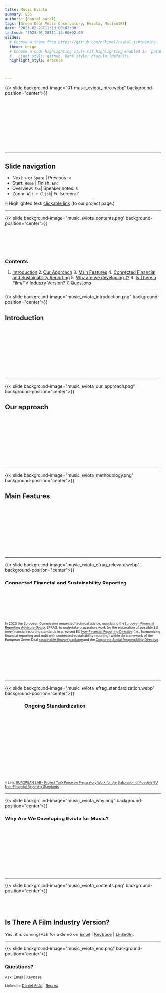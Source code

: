 ```yaml
---
title: Music Eviota
summary: ESG
authors: [daniel_antal]
tags: [Green Deal Music Observatory, Eviota, MusicAIRE]
date: '2023-02-28T11:13:00+02:00'
lastmod: '2023-02-28T11:13:00+02:00'
slides:
  # Choose a theme from https://github.com/hakimel/reveal.js#theming
  theme: beige
  # Choose a code highlighting style (if highlighting enabled in `params.toml`)
  #   Light style: github. Dark style: dracula (default).
  highlight_style: dracula
  


---
```


{{< slide background-image="01-music_eviota_intro.webp" background-position="center">}}
<br/><br/><br/><br/><br/><br/><br/></br></br></br></br>

---

## Slide navigation

- Next: `️>` or `Space` | Previous :️`<`
- Start: `Home` | Finish: `End`
- Overview: `Esc`|  Speaker notes: `S`
- Zoom: `Alt + Click️`|  Fullscreen: `F`

🖱 Highlighted text: [clickable link](https://reprex.nl/project/musiceviota/) (to our project page.) 

---

{{< slide background-image="music_eviota_contents.png" background-position="center">}}

</br></br></br></br>

### Contents

1. [Introduction](/slides/music-eviota/#introduction) 2. [Our Approach](/slides/music-eviota/#our-approach) 3. [Main Features](/slides/music-eviota/#main-features) 4. [Connected Financial and Sustainability Reporting](/slides/music-eviota/#connected-financial-and-sustainability-reporting) 5. [Why are we developing it?](/slides/music-eviota/#why-are-we-developing-eviota-for-music) 6. [Is There a Film/TV Industry Version?](/slides/music-eviota/#is-there-a-film-industry-version) 7. [Questions](/slides/music-eviota/#questions) 

---

{{< slide background-image="music_eviota_introduction.png" background-position="center">}}

## Introduction
</br></br></br></br></br></br></br></br></br>

---

{{< slide background-image="music_eviota_our_approach.png" background-position="center">}}
## Our approach
</br></br></br></br></br></br></br></br></br>

----

{{< slide background-image="music_eviota_methodology.png" background-position="center">}}
## Main Features
</br></br></br></br></br></br></br></br></br>

----

<!--
EFRAG relevant and dynamic sustainability reporting principles
--->
{{< slide background-image="music_eviota_efrag_relevant.webp" background-position="center">}}
### Connected Financial and Sustainability Reporting
</br></br></br></br></br><p style="font-size:75%" >
In 2020 the European Commission requested technical advice, mandating the [European Financial Reporting Advisory Group](https://www.efrag.org/), EFRAG, 
to undertake preparatory work for the elaboration of possible EU non-financial reporting standards in a revised EU [Non-Financial Reporting Directive](https://eur-lex.europa.eu/legal-content/EN/TXT/?uri=CELEX%3A32014L0095) (i.e., harmonizing financial reporting and audit with connected sustainability reporting) within the framework of the European Green Deal [sustainable finance package](https://finance.ec.europa.eu/sustainable-finance_en) and the [Corporate Social Responsibility Directive](https://finance.ec.europa.eu/capital-markets-union-and-financial-markets/company-reporting-and-auditing/company-reporting/corporate-sustainability-reporting_en).</p>
</br></br></br></br></br></br>

---

{{< slide background-image="music_eviota_efrag_standardization.webp" background-position="center">}}
### &nbsp; &nbsp; &nbsp; &nbsp; &nbsp; &nbsp; &nbsp; &nbsp; Ongoing Standardization
<br/><br/><br/><br/><br/><br/><br/></br></br></br></br><p style="font-size:75%" ></br> 🖱 Link: [EUROPEAN LAB – Project Task Force on Preparatory Work for the Elaboration of Possible EU Non-Financial Reporting Standards](https://www.efrag.org/Lab2)</p>

----

{{< slide background-image="music_eviota_why.png" background-position="center">}}
### Why Are We Developing Eviota for Music?
</br></br></br></br></br></br></br></br></br>

---

{{< slide background-image="music_eviota_contents.png" background-position="center">}}
</br></br></br></br>
## Is There A Film Industry Version?

Yes, it is coming! Ask for a demo on <a href="https://reprex.nl/#contact" target="_blank">Email</a> |
<a href="https://keybase.io/team/reprexcommunity" target="_blank">Keybase</a> 
| <a href="https://www.linkedin.com/company/68855596" target="_blank">LinkedIn</a>.


----

{{< slide background-image="music_eviota_end.png" background-position="center">}}

### Questions?

<p style="font-size:85%" > Ask: <a href="https://reprex.nl/#contact" target="_blank">Email</a> |
<a href="https://keybase.io/team/reprexcommunity" target="_blank">Keybase</a> 
</p>
<p style="font-size:85%" > LinkedIn: 
<a href="https://www.linkedin.com/in/antaldaniel/" target="_blank">Daniel Antal</a> |
<a href="https://www.linkedin.com/company/68855596" target="_blank">Reprex</a> </p>





